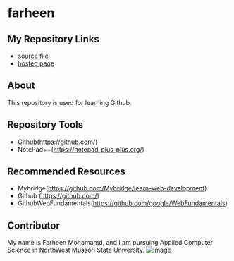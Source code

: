 # farheen
## My Repository Links
- [source file](https://github.com/mohammadfarheen)
- [hosted page](https://github.com/mohammadfarheen/farheen/edit/master/README.md)
## About
This repository is used for learning Github.
## Repository Tools
- Github(https://github.com/)
- NotePad++(https://notepad-plus-plus.org/)
## Recommended Resources
- Mybridge(https://github.com/Mybridge/learn-web-development)
- Github (https://github.com/)
- GithubWebFundamentals(https://github.com/google/WebFundamentals)
## Contributor
My name is Farheen Mohamamd, and I am pursuing Applied Computer Science in NorthWest Mussori State University.
![image](https://images.pexels.com/photos/60597/dahlia-red-blossom-bloom-60597.jpeg?cs=srgb&dl=bloom-blossom-dahlia-60597.jpg&fm=jpg)
